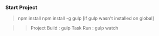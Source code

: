 ### Start Project

> npm install
> npm install -g gulp [if gulp wasn't installed on global]

>> Project Build : gulp
>> Task Run : gulp watch

